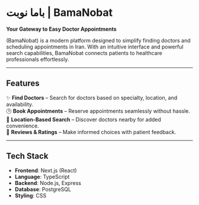<div dir="ltr" align="left">

# باما نوبت | BamaNobat

**Your Gateway to Easy Doctor Appointments**

(BamaNobat) is a modern platform designed to simplify finding doctors and scheduling appointments in Iran. With an intuitive interface and powerful search capabilities, BamaNobat connects patients to healthcare professionals effortlessly.

---

## Features

✨ **Find Doctors** – Search for doctors based on specialty, location, and availability.  
🕒 **Book Appointments** – Reserve appointments seamlessly without hassle.  
📍 **Location-Based Search** – Discover doctors nearby for added convenience.  
💬 **Reviews & Ratings** – Make informed choices with patient feedback.

---

## Tech Stack

- **Frontend**: Next.js (React)
- **Language**: TypeScript
- **Backend**: Node.js, Express
- **Database**: PostgreSQL
- **Styling**: CSS

</div>
